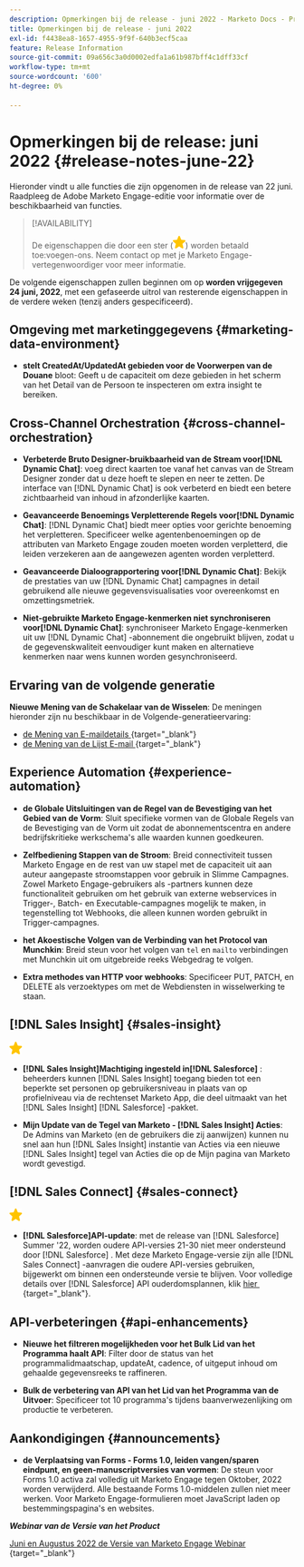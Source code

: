 ```yaml
---
description: Opmerkingen bij de release - juni 2022 - Marketo Docs - Productdocumentatie
title: Opmerkingen bij de release - juni 2022
exl-id: f4438ea8-1657-4955-9f9f-640b3ecf5caa
feature: Release Information
source-git-commit: 09a656c3a0d0002edfa1a61b987bff4c1dff33cf
workflow-type: tm+mt
source-wordcount: '600'
ht-degree: 0%

---
```


# Opmerkingen bij de release: juni 2022 {#release-notes-june-22}

Hieronder vindt u alle functies die zijn opgenomen in de release van 22 juni. Raadpleeg de Adobe Marketo Engage-editie voor informatie over de beschikbaarheid van functies.

>[!AVAILABILITY]
>
>De eigenschappen die door een ster (![&#x200B; worden aangegeven ster &#x200B;](assets/yellow-star.png)) worden betaald toe:voegen-ons. Neem contact op met je Marketo Engage-vertegenwoordiger voor meer informatie.

De volgende eigenschappen zullen beginnen om op **worden vrijgegeven 24 juni, 2022**, met een gefaseerde uitrol van resterende eigenschappen in de verdere weken (tenzij anders gespecificeerd).

## Omgeving met marketinggegevens {#marketing-data-environment}

* **stelt CreatedAt/UpdatedAt gebieden voor de Voorwerpen van de Douane** bloot: Geeft u de capaciteit om deze gebieden in het scherm van het Detail van de Persoon te inspecteren om extra insight te bereiken.

## Cross-Channel Orchestration {#cross-channel-orchestration}

* **Verbeterde Bruto Designer-bruikbaarheid van de Stream voor[!DNL Dynamic Chat]**: voeg direct kaarten toe vanaf het canvas van de Stream Designer zonder dat u deze hoeft te slepen en neer te zetten. De interface van [!DNL Dynamic Chat] is ook verbeterd en biedt een betere zichtbaarheid van inhoud in afzonderlijke kaarten.

* **Geavanceerde Benoemings Verpletterende Regels voor[!DNL Dynamic Chat]**: [!DNL Dynamic Chat] biedt meer opties voor gerichte benoeming het verpletteren. Specificeer welke agentenbenoemingen op de attributen van Marketo Engage zouden moeten worden verpletterd, die leiden verzekeren aan de aangewezen agenten worden verpletterd.

* **Geavanceerde Dialoograpportering voor[!DNL Dynamic Chat]**: Bekijk de prestaties van uw [!DNL Dynamic Chat] campagnes in detail gebruikend alle nieuwe gegevensvisualisaties voor overeenkomst en omzettingsmetriek.

* **Niet-gebruikte Marketo Engage-kenmerken niet synchroniseren voor[!DNL Dynamic Chat]**: synchroniseer Marketo Engage-kenmerken uit uw [!DNL Dynamic Chat] -abonnement die ongebruikt blijven, zodat u de gegevenskwaliteit eenvoudiger kunt maken en alternatieve kenmerken naar wens kunnen worden gesynchroniseerd.

## Ervaring van de volgende generatie

**Nieuwe Mening van de Schakelaar van de Wisselen**: De meningen hieronder zijn nu beschikbaar in de Volgende-generatieervaring:

* [&#x200B; de Mening van E-maildetails &#x200B;](/help/marketo/product-docs/marketo-engage-modern-ux/toggle-switch.md#email-details-view){target="_blank"}
* [&#x200B; de Mening van de Lijst E-mail &#x200B;](/help/marketo/product-docs/marketo-engage-modern-ux/toggle-switch.md#email-list-view){target="_blank"}

## Experience Automation {#experience-automation}

* **de Globale Uitsluitingen van de Regel van de Bevestiging van het Gebied van de Vorm**: Sluit specifieke vormen van de Globale Regels van de Bevestiging van de Vorm uit zodat de abonnementscentra en andere bedrijfskritieke werkschema&#39;s alle waarden kunnen goedkeuren.

* **Zelfbediening Stappen van de Stroom**: Breid connectiviteit tussen Marketo Engage en de rest van uw stapel met de capaciteit uit aan auteur aangepaste stroomstappen voor gebruik in Slimme Campagnes. Zowel Marketo Engage-gebruikers als -partners kunnen deze functionaliteit gebruiken om het gebruik van externe webservices in Trigger-, Batch- en Executable-campagnes mogelijk te maken, in tegenstelling tot Webhooks, die alleen kunnen worden gebruikt in Trigger-campagnes.

* **het Akoestische Volgen van de Verbinding van het Protocol van Munchkin**: Breid steun voor het volgen van `tel` en `mailto` verbindingen met Munchkin uit om uitgebreide reeks Webgedrag te volgen.

* **Extra methodes van HTTP voor webhooks**: Specificeer PUT, PATCH, en DELETE als verzoektypes om met de Webdiensten in wisselwerking te staan.

## [!DNL Sales Insight] {#sales-insight}

![&#x200B; (star) &#x200B;](assets/yellow-star.png)

* **[!DNL Sales Insight]Machtiging ingesteld in[!DNL Salesforce]** : beheerders kunnen [!DNL Sales Insight] toegang bieden tot een beperkte set personen op gebruikersniveau in plaats van op profielniveau via de rechtenset Marketo App, die deel uitmaakt van het [!DNL Sales Insight] [!DNL Salesforce] -pakket.

* **Mijn Update van de Tegel van Marketo - [!DNL Sales Insight] Acties**: De Admins van Marketo (en de gebruikers die zij aanwijzen) kunnen nu snel aan hun [!DNL Sales Insight] instantie van Acties via een nieuwe [!DNL Sales Insight] tegel van Acties die op de Mijn pagina van Marketo wordt gevestigd.

## [!DNL Sales Connect] {#sales-connect}

![&#x200B; (star) &#x200B;](assets/yellow-star.png)

* **[!DNL Salesforce]API-update**: met de release van [!DNL Salesforce] Summer &#39;22, worden oudere API-versies 21-30 niet meer ondersteund door [!DNL Salesforce] . Met deze Marketo Engage-versie zijn alle [!DNL Sales Connect] -aanvragen die oudere API-versies gebruiken, bijgewerkt om binnen een ondersteunde versie te blijven. Voor volledige details over [!DNL Salesforce] API ouderdomsplannen, klik [&#x200B; hier &#x200B;](https://help.salesforce.com/s/articleView?language=en_US&type=1&id=000354473){target="_blank"}.

## API-verbeteringen {#api-enhancements}

* **Nieuwe het filtreren mogelijkheden voor het Bulk Lid van het Programma haalt API**: Filter door de status van het programmalidmaatschap, updateAt, cadence, of uitgeput inhoud om gehaalde gegevensreeks te raffineren.

* **Bulk de verbetering van API van het Lid van het Programma van de Uitvoer**: Specificeer tot 10 programma&#39;s tijdens baanverwezenlijking om productie te verbeteren.

## Aankondigingen {#announcements}

* **de Verplaatsing van Forms - Forms 1.0, leiden vangen/sparen eindpunt, en geen-manuscriptversies van vormen**: De steun voor Forms 1.0 activa zal volledig uit Marketo Engage tegen Oktober, 2022 worden verwijderd. Alle bestaande Forms 1.0-middelen zullen niet meer werken. Voor Marketo Engage-formulieren moet JavaScript laden op bestemmingspagina&#39;s en websites.

**_Webinar van de Versie van het Product_**

[&#x200B; Juni en Augustus 2022 de Versie van Marketo Engage Webinar &#x200B;](https://engage.marketo.com/2022_June_August_Release_Webinar_OnDemandPage.html){target="_blank"}
